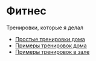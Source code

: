 # Фитнес

Тренировки, которые я делал

- [Простые тренировки дома](Простые%20тренировки%20дома.md)
- [Примеры тренировок дома](Примеры%20тренировок%20дома.md)
- [Примеры тренировок в зале](Примеры%20тренировок%20в%20зале.md)
